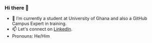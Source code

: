 ### Hi there 👋

- 🔭 I’m currently a student at University of Ghana and also a GitHub Campus Expert in training.
- 📫 Let's connect on [LinkedIn](https://www.linkedin.com/in/raynard-dodzi-helegah/).
- Pronouns: He/Him 
